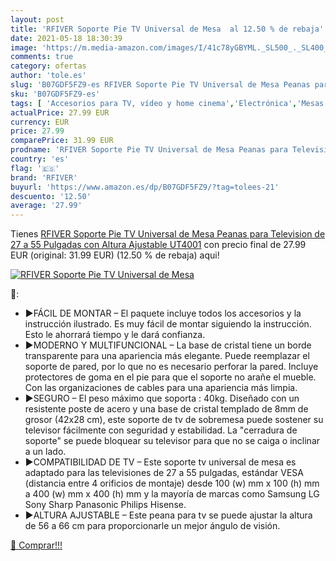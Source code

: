 ```yaml
---
layout: post
title: 'RFIVER Soporte Pie TV Universal de Mesa  al 12.50 % de rebaja'
date: 2021-05-18 18:30:39
image: 'https://m.media-amazon.com/images/I/41c78yGBYML._SL500_._SL400_.jpg'
comments: true
category: ofertas
author: 'tole.es'
slug: 'B07GDF5FZ9-es RFIVER Soporte Pie TV Universal de Mesa Peanas para...'
sku: 'B07GDF5FZ9-es'
tags: [ 'Accesorios para TV, vídeo y home cinema','Electrónica','Mesas para TV','Mesas y soportes para TV','TV, vídeo y home cinema','rfiver','television', ]
actualPrice: 27.99 EUR
currency: EUR
price: 27.99
comparePrice: 31.99 EUR
prodname: 'RFIVER Soporte Pie TV Universal de Mesa Peanas para Television de 27 a 55 Pulgadas con Altura Ajustable UT4001'
country: 'es'
flag: '🇪🇸'
brand: 'RFIVER'
buyurl: 'https://www.amazon.es/dp/B07GDF5FZ9/?tag=tolees-21'
descuento: '12.50'
average: '27.99'
---
```


Tienes [RFIVER Soporte Pie TV Universal de Mesa Peanas para Television de 27 a 55 Pulgadas con Altura Ajustable UT4001](https://www.amazon.es/dp/B07GDF5FZ9/?tag=tolees-21) con precio final de  27.99 EUR (original: 31.99 EUR) (12.50 %  de rebaja) aqui!

[![RFIVER Soporte Pie TV Universal de Mesa ](https://m.media-amazon.com/images/I/41c78yGBYML._SL500_._SL400_.jpg)](https://www.amazon.es/dp/B07GDF5FZ9/?tag=tolees-21)

🔎:

- ▶FÁCIL DE MONTAR – El paquete incluye todos los accesorios y la instrucción ilustrado. Es muy fácil de montar siguiendo la instrucción. Esto le ahorrará tiempo y le dará confianza.
- ▶MODERNO Y MULTIFUNCIONAL – La base de cristal tiene un borde transparente para una apariencia más elegante. Puede reemplazar el soporte de pared, por lo que no es necesario perforar la pared. Incluye protectores de goma en el pie para que el soporte no arañe el mueble. Con las organizaciones de cables para una apariencia más limpia.
- ▶SEGURO – El peso máximo que soporta : 40kg. Diseñado con un resistente poste de acero y una base de cristal templado de 8mm de grosor (42x28 cm), este soporte de tv de sobremesa puede sostener su televisor fácilmente con seguridad y estabilidad. La "cerradura de soporte" se puede bloquear su televisor para que no se caiga o inclinar a un lado.
- ▶COMPATIBILIDAD DE TV – Este soporte tv universal de mesa es adaptado para las televisiones de 27 a 55 pulgadas, estándar VESA (distancia entre 4 orificios de montaje) desde 100 (w) mm x 100 (h) mm a 400 (w) mm x 400 (h) mm y la mayoría de marcas como Samsung LG Sony Sharp Panasonic Philips Hisense.
- ▶ALTURA AJUSTABLE – Este peana para tv se puede ajustar la altura de 56 a 66 cm para proporcionarle un mejor ángulo de visión.

[🛒 Comprar!!!](https://www.amazon.es/dp/B07GDF5FZ9/?tag=tolees-21)
